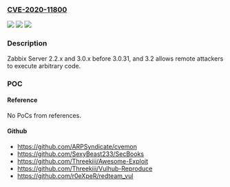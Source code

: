 ### [CVE-2020-11800](https://cve.mitre.org/cgi-bin/cvename.cgi?name=CVE-2020-11800)
![](https://img.shields.io/static/v1?label=Product&message=n%2Fa&color=blue)
![](https://img.shields.io/static/v1?label=Version&message=n%2Fa&color=blue)
![](https://img.shields.io/static/v1?label=Vulnerability&message=n%2Fa&color=brighgreen)

### Description

Zabbix Server 2.2.x and 3.0.x before 3.0.31, and 3.2 allows remote attackers to execute arbitrary code.

### POC

#### Reference
No PoCs from references.

#### Github
- https://github.com/ARPSyndicate/cvemon
- https://github.com/SexyBeast233/SecBooks
- https://github.com/Threekiii/Awesome-Exploit
- https://github.com/Threekiii/Vulhub-Reproduce
- https://github.com/r0eXpeR/redteam_vul

